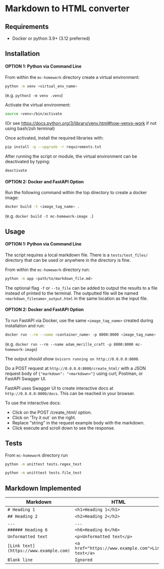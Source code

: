 # Markdown to HTML converter

## Requirements
* Docker or python 3.9+ (3.12 preferred)

## Installation
#### OPTION 1: Python via Command Line
From within the `mc-homework` directory create a virtual environment:

```sh
python -m venv <virtual_env_name>
``` 
(e.g. `python3 -m venv .venv`)

Activate the virtual environment:

```sh
source <venv>/bin/activate
```

(Or see https://docs.python.org/3/library/venv.html#how-venvs-work if not using bash/zsh terminal)

Once activated, install the required libraries with:

```sh
pip install -q --upgrade -r requirements.txt
```

After running the script or module, the virtual environment can be deactivated by typing: 

```sh
deactivate
```

#### OPTION 2: Docker and FastAPI Option
Run the following command within the top directory to create a docker image:

```sh
docker build -t <image_tag_name> .
``` 
(e.g. `docker build -t mc-homework-image .`)



## Usage
#### OPTION 1: Python via Command Line
The script requires a local markdown file. There is a `tests/test_files/` directory that can be used or anywhere in the directory is fine.

From within the `mc-homework` directory run:
```sh
python -m app <path/to/markdown_file.md>
```

The optional flag `-f` or `--to_file` can be added to output the results to a file instead of printed to the terminal. The outputted file will be named `<markdown_filename>_output.html` in the same location as the input file.

#### OPTION 2: Docker and FastAPI Option
To run FastAPI via Docker, use the same `<image_tag_name>` created during installation and run:

```sh
docker run --rm --name <container_name> -p 8000:8000 <image_tag_name>
```
(e.g. `docker run --rm --name adam_merille_craft -p 8000:8000 mc-homework-image`)

The output should show `Uvicorn running on http://0.0.0.0:8000`.

Do a POST request at `http://0.0.0.0:8000/create_html/` with a JSON request body of `{"markdown": "<markdown>"}` using curl, Postman, or FastAPI Swagger UI.

FastAPI uses Swagger UI to create interactive docs at `http://0.0.0.0:8000/docs`. This can be reached in your browser.

To use the interactive docs: 
* Click on the POST /create_html/ option.
* Click on 'Try it out` on the right.
* Replace "string" in the request example body with the markdown.
* Click execute and scroll down to see the response.

## Tests
From `mc-homework` directory run 
```sh
python -m unittest tests.regex_test
``` 

```sh
python -m unitttest tests.file_test
```

## Markdown Implemented

| Markdown                               | HTML                                              |
| -------------------------------------- | ------------------------------------------------- |
| `# Heading 1`                          | `<h1>Heading 1</h1>`                              | 
| `## Heading 2`                         | `<h2>Heading 2</h2>`                              | 
| `...`                                  | `...`                                             | 
| `###### Heading 6`                     | `<h6>Heading 6</h6>`                              | 
| `Unformatted text`                     | `<p>Unformatted text</p>`                         | 
| `[Link text](https://www.example.com)` | `<a href="https://www.example.com">Link text</a>` | 
| `Blank line`                           | `Ignored`                                         | 